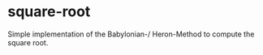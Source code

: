 square-root
===========

Simple implementation of the Babylonian-/ Heron-Method to compute the square root. 
